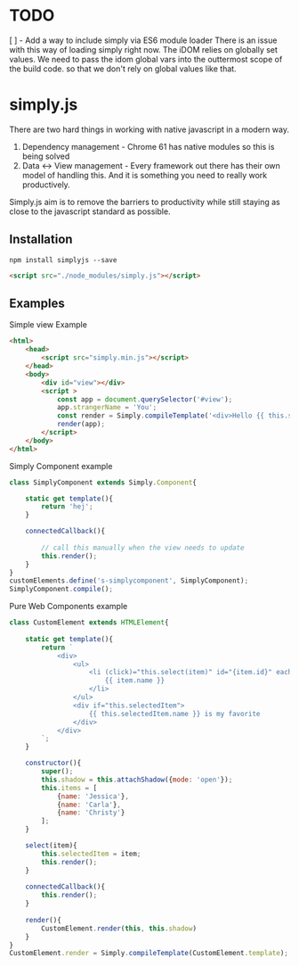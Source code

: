 # TODO
[ ] - Add a way to include simply via ES6 module loader
There is an issue with this way of loading simply right now. The iDOM relies on globally set values. 
We need to pass the idom global vars into the outtermost scope of the build code. so that we don't rely on global 
values like that. 

# simply.js
There are two hard things in working with native javascript in a modern way. 

1) Dependency management - Chrome 61 has native modules so this is being solved
2) Data <-> View management - Every framework out there has their own model of handling this. 
And it is something you need to really work productively.

Simply.js aim is to remove the barriers to productivity while still staying as close to the 
javascript standard as possible.

## Installation
```
npm install simplyjs --save
```
```html
<script src="./node_modules/simply.js"></script>
```

## Examples

Simple view Example
```html
<html>
    <head>
        <script src="simply.min.js"></script>
    </head>
    <body>
        <div id="view"></div>
        <script >
            const app = document.querySelector('#view');
            app.strangerName = 'You';
            const render = Simply.compileTemplate('<div>Hello {{ this.strangerName }}</div>');
            render(app);
        </script>
    </body>
</html>
```

Simply Component example
```javascript
class SimplyComponent extends Simply.Component{

    static get template(){
        return 'hej';
    }

    connectedCallback(){
        
        // call this manually when the view needs to update
        this.render();
    }
}
customElements.define('s-simplycomponent', SimplyComponent);
SimplyComponent.compile();
```

Pure Web Components example
```javascript
class CustomElement extends HTMLElement{
    
    static get template(){
        return `
            <div>
                <ul>
                    <li (click)="this.select(item)" id="{item.id}" each="item in this.items">
                        {{ item.name }}
                    </li>
                </ul>
                <div if="this.selectedItem">
                    {{ this.selectedItem.name }} is my favorite
                </div>
            </div>
        `;
    }

    constructor(){
        super();
        this.shadow = this.attachShadow({mode: 'open'});
        this.items = [
            {name: 'Jessica'},
            {name: 'Carla'},
            {name: 'Christy'}
        ];
    }    

    select(item){
        this.selectedItem = item;
        this.render();
    }
    
    connectedCallback(){
        this.render();    
    }
    
    render(){
        CustomElement.render(this, this.shadow)
    }
}
CustomElement.render = Simply.compileTemplate(CustomElement.template);
```

